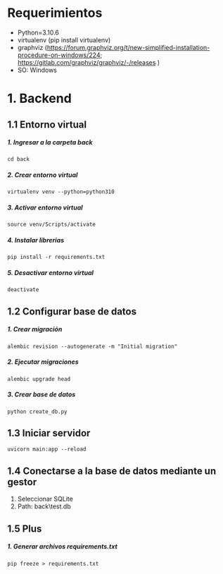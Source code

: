 # Requerimientos

- Python=3.10.6
- virtualenv (pip install virtualenv)
- graphviz (https://forum.graphviz.org/t/new-simplified-installation-procedure-on-windows/224; https://gitlab.com/graphviz/graphviz/-/releases
  )
- SO: Windows

# 1. Backend

## 1.1 Entorno virtual

##### 1. Ingresar a la carpeta back

    cd back

##### 2. Crear entorno virtual

    virtualenv venv --python=python310

##### 3. Activar entorno virtual

    source venv/Scripts/activate

##### 4. Instalar librerias

    pip install -r requirements.txt

##### 5. Desactivar entorno virtual

    deactivate

## 1.2 Configurar base de datos

##### 1. Crear migración

    alembic revision --autogenerate -m "Initial migration"

##### 2. Ejecutar migraciones

    alembic upgrade head

##### 3. Crear base de datos

    python create_db.py

## 1.3 Iniciar servidor

    uvicorn main:app --reload

## 1.4 Conectarse a la base de datos mediante un gestor

1. Seleccionar SQLite
2. Path: back\test.db

## 1.5 Plus

##### 1. Generar archivos requirements.txt

    pip freeze > requirements.txt
